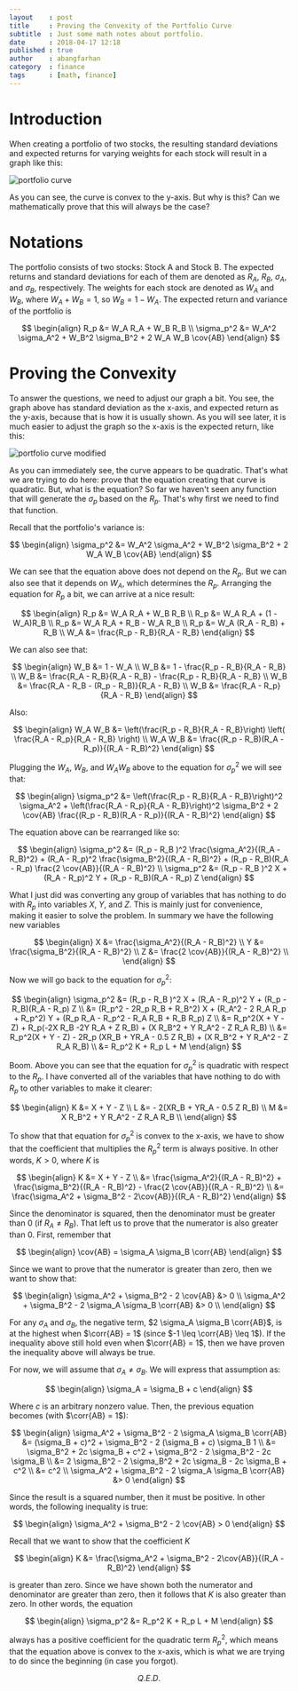 ```yaml
---
layout    : post
title     : Proving the Convexity of the Portfolio Curve
subtitle  : Just some math notes about portfolio.
date      : 2018-04-17 12:18
published : true
author    : abangfarhan
category  : finance
tags      : [math, finance]
---
```


<div hidden>
$\newcommand{\cov}[1]{\text{COV} _ {#1}}$
$\newcommand{\corr}[1]{\rho _ {#1}}$
</div>

# Introduction

When creating a portfolio of two stocks, the resulting standard deviations and expected returns for varying weights for each stock will result in a graph like this:

![portfolio curve]({{site.baseurl}}/img/2018-04-17-portfolio-convexity/00.png)

As you can see, the curve is convex to the y-axis. But why is this? Can we mathematically prove that this will always be the case?

# Notations

The portfolio consists of two stocks: Stock A and Stock B. The expected returns and standard deviations for each of them are denoted as $R_A$, $R_B$, $\sigma_A$, and $\sigma_B$, respectively. The weights for each stock are denoted as $W_A$ and $W_B$, where $W_A + W_B = 1$, so $W_B = 1 - W_A$. The expected return and variance of the portfolio is

$$
\begin{align}
R_p &= W_A R_A + W_B R_B \\
\sigma_p^2 &= W_A^2 \sigma_A^2 + W_B^2 \sigma_B^2 + 2 W_A W_B \cov{AB}
\end{align}
$$

# Proving the Convexity

To answer the questions, we need to adjust our graph a bit. You see, the graph above has standard deviation as the x-axis, and expected return as the y-axis, because that is how it is usually shown. As you will see later, it is much easier to adjust the graph so the x-axis is the expected return, like this:

![portfolio curve modified]({{site.baseurl}}/img/2018-04-17-portfolio-convexity/01.png)

As you can immediately see, the curve appears to be quadratic. That's what we are trying to do here: prove that the equation creating that curve is quadratic.  But, what is the equation? So far we haven't seen any function that will generate the $\sigma_p$ based on the $R_p$. That's why first we need to find that function.

Recall that the portfolio's variance is:

$$
\begin{align}
\sigma_p^2 &= W_A^2 \sigma_A^2 + W_B^2 \sigma_B^2 + 2 W_A W_B \cov{AB}
\end{align}
$$

We can see that the equation above does not depend on the $R_p$. But we can also see that it depends on $W_A$, which determines the $R_p$. Arranging the equation for $R_p$ a bit, we can arrive at a nice result:

$$
\begin{align}
R_p &= W_A R_A + W_B R_B \\
R_p &= W_A R_A + (1 - W_A)R_B \\
R_p &= W_A R_A + R_B - W_A R_B \\
R_p &= W_A (R_A - R_B) + R_B \\
W_A &= \frac{R_p - R_B}{R_A - R_B}
\end{align}
$$

We can also see that:

$$
\begin{align}
W_B &= 1 - W_A \\
W_B &= 1 - \frac{R_p - R_B}{R_A - R_B} \\
W_B &= \frac{R_A - R_B}{R_A - R_B} - \frac{R_p - R_B}{R_A - R_B} \\
W_B &= \frac{R_A - R_B - (R_p - R_B)}{R_A - R_B} \\
W_B &= \frac{R_A - R_p}{R_A - R_B}
\end{align}
$$

Also:

$$
\begin{align}
W_A W_B &= \left(\frac{R_p - R_B}{R_A - R_B}\right) \left( \frac{R_A - R_p}{R_A - R_B} \right) \\
W_A W_B &= \frac{(R_p - R_B)(R_A - R_p)}{(R_A - R_B)^2}
\end{align}
$$

Plugging the $W_A$, $W_B$, and $W_A W_B$ above to the equation for $\sigma_p^2$ we will see that:

$$
\begin{align}
\sigma_p^2 &= \left(\frac{R_p - R_B}{R_A - R_B}\right)^2 \sigma_A^2 +
\left(\frac{R_A - R_p}{R_A - R_B}\right)^2 \sigma_B^2 +
2 \cov{AB} \frac{(R_p - R_B)(R_A - R_p)}{(R_A - R_B)^2}
\end{align}
$$

The equation above can be rearranged like so:

$$
\begin{align}
\sigma_p^2 &= (R_p - R_B )^2 \frac{\sigma_A^2}{(R_A - R_B)^2} +
(R_A - R_p)^2 \frac{\sigma_B^2}{(R_A - R_B)^2} +
(R_p - R_B)(R_A - R_p) \frac{2 \cov{AB}}{(R_A - R_B)^2} \\
\sigma_p^2 &= (R_p - R_B )^2 X +
(R_A - R_p)^2 Y +
(R_p - R_B)(R_A - R_p) Z
\end{align}
$$

What I just did was converting any group of variables that has nothing to do with $R_p$ into variables $X$, $Y$, and $Z$. This is mainly just for convenience, making it easier to solve the problem. In summary we have the following new variables

$$
\begin{align}
X &= \frac{\sigma_A^2}{(R_A - R_B)^2} \\
Y &= \frac{\sigma_B^2}{(R_A - R_B)^2} \\
Z &= \frac{2 \cov{AB}}{(R_A - R_B)^2} \\
\end{align}
$$

Now we will go back to the equation for $\sigma_p^2$:

$$
\begin{align}
\sigma_p^2 &= (R_p - R_B )^2 X +
(R_A - R_p)^2 Y +
(R_p - R_B)(R_A - R_p) Z \\
&= (R_p^2 - 2R_p R_B + R_B^2) X +
(R_A^2 - 2 R_A R_p + R_p^2) Y +
(R_p R_A - R_p^2 - R_A R_B + R_B R_p) Z \\
&= R_p^2(X + Y - Z) + R_p(-2X R_B -2Y R_A + Z R_B) + (X R_B^2 + Y R_A^2 - Z R_A R_B) \\
&= R_p^2(X + Y - Z) - 2R_p (XR_B + YR_A - 0.5 Z R_B) + (X R_B^2 + Y R_A^2 - Z R_A R_B) \\
&= R_p^2 K + R_p L + M
\end{align}
$$

Boom. Above you can see that the equation for $\sigma_p^2$ is quadratic with respect to the $R_p$. I have converted all of the variables that have nothing to do with $R_p$ to other variables to make it clearer:

$$
\begin{align}
K &= X + Y - Z \\
L &= - 2(XR_B + YR_A - 0.5 Z R_B) \\
M &= X R_B^2 + Y R_A^2 - Z R_A R_B \\
\end{align}
$$

To show that that equation for $\sigma_p^2$ is convex to the x-axis, we have to show that the coefficient that multiplies the $R_p^2$ term is always positive.  In other words, $K > 0$, where $K$ is

$$
\begin{align}
K &= X + Y - Z \\
&= 
\frac{\sigma_A^2}{(R_A - R_B)^2} +
\frac{\sigma_B^2}{(R_A - R_B)^2} -
\frac{2 \cov{AB}}{(R_A - R_B)^2} \\
&= \frac{\sigma_A^2 + \sigma_B^2 - 2\cov{AB}}{(R_A - R_B)^2}
\end{align}
$$

Since the denominator is squared, then the denominator must be greater than 0 (if $R_A \neq R_B$). That left us to prove that the numerator is also greater than 0. First, remember that

$$
\begin{align}
\cov{AB} = \sigma_A \sigma_B \corr{AB}
\end{align}
$$

Since we want to prove that the numerator is greater than zero, then we want to show that:

$$
\begin{align}
\sigma_A^2 + \sigma_B^2 - 2 \cov{AB} &> 0 \\
\sigma_A^2 + \sigma_B^2 - 2 \sigma_A \sigma_B \corr{AB} &> 0 \\
\end{align}
$$

For any $\sigma_A$ and $\sigma_B$, the negative term, $2 \sigma_A \sigma_B \corr{AB}$, is at the highest when $\corr{AB} = 1$ (since $-1 \leq \corr{AB} \leq 1$). If the inequality above still hold even when $\corr{AB} = 1$, then we have proven the inequality above will always be true.

For now, we will assume that $\sigma_A \neq \sigma_B$. We will express that assumption as:

$$
\begin{align}
\sigma_A = \sigma_B + c
\end{align}
$$

Where $c$ is an arbitrary nonzero value. Then, the previous equation becomes (with $\corr{AB} = 1$):

$$
\begin{align}
\sigma_A^2 + \sigma_B^2 - 2 \sigma_A \sigma_B \corr{AB} &=
(\sigma_B + c)^2 + \sigma_B^2 - 2 (\sigma_B + c) \sigma_B 1 \\
&= \sigma_B^2 + 2c \sigma_B + c^2 + \sigma_B^2 - 2 \sigma_B^2 - 2c \sigma_B \\
&= 2 \sigma_B^2 - 2 \sigma_B^2 + 2c \sigma_B - 2c \sigma_B + c^2 \\
&= c^2 \\
\sigma_A^2 + \sigma_B^2 - 2 \sigma_A \sigma_B \corr{AB} &> 0
\end{align}
$$

Since the result is a squared number, then it must be positive. In other words, the following inequality is true:

$$
\begin{align}
\sigma_A^2 + \sigma_B^2 - 2 \cov{AB} > 0
\end{align}
$$

Recall that we want to show that the coefficient $K$

$$
\begin{align}
K &= \frac{\sigma_A^2 + \sigma_B^2 - 2\cov{AB}}{(R_A - R_B)^2}
\end{align}
$$

is greater than zero. Since we have shown both the numerator and denominator are greater than zero, then it follows that $K$ is also greater than zero. In other words, the equation

$$
\begin{align}
\sigma_p^2 &= R_p^2 K + R_p L + M
\end{align}
$$

always has a positive coefficient for the quadratic term $R_p^2$, which means that the equation above is convex to the x-axis, which is what we are trying to do since the beginning (in case you forgot).

$$ Q. E. D. $$
